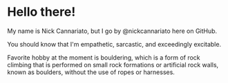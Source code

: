 # Hello there! 

My name is Nick Cannariato, but I go by @nickcannariato here on GitHub.

You should know that I'm empathetic, sarcastic, and exceedingly excitable.

Favorite hobby at the moment is bouldering, which is a form of rock climbing that is performed on small rock formations or artificial rock walls, known as boulders, without the use of ropes or harnesses.
